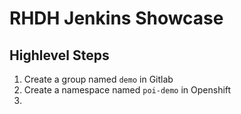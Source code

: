 # RHDH Jenkins Showcase

## Highlevel Steps

1. Create a group named `demo` in Gitlab
2. Create a namespace named `poi-demo` in Openshift
3. 

